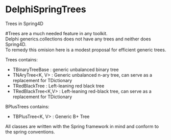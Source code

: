 # DelphiSpringTrees
Trees in Spring4D

#Trees are a much needed feature in any toolkit.  
Delphi generics.collections does not have any trees and neither does Spring4D.  
To remedy this omision here is a modest proposal for efficient generic trees.  

Trees contains:  
- TBinaryTreeBase<K> : generic unbalanced binary tree
- TNAryTree<K, V> : Generic unbalanced n-ary tree, can serve as a replacement for TDictionary
- TRedBlackTree<K> : Left-leaning red black tree
- TRedBlackTree<K,V> : Left-leaning red-black tree, can serve as a replacement for TDictionary

BPlusTrees contains:
- TBPlusTree<K, V> : Generic B+ Tree  

All classes are written with the Spring framework in mind and conform to the spring conventions.  
